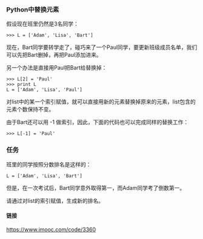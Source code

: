 
### Python中替换元素


假设现在班里仍然是3名同学：


```
>>> L = ['Adam', 'Lisa', 'Bart']

```

现在，Bart同学要转学走了，碰巧来了一个Paul同学，要更新班级成员名单，我们可以先把Bart删掉，再把Paul添加进来。


另一个办法是直接用Paul把Bart给替换掉：



```
>>> L[2] = 'Paul'
>>> print L
L = ['Adam', 'Lisa', 'Paul']

```

对list中的某一个索引赋值，就可以直接用新的元素替换掉原来的元素，list包含的元素个数保持不变。


由于Bart还可以用 -1 做索引，因此，下面的代码也可以完成同样的替换工作：

```
>>> L[-1] = 'Paul'

```

### 任务


班里的同学按照分数排名是这样的：

```
L = ['Adam', 'Lisa', 'Bart']

```

但是，在一次考试后，Bart同学意外取得第一，而Adam同学考了倒数第一。

请通过对list的索引赋值，生成新的排名。

#### 链接 

https://www.imooc.com/code/3360
